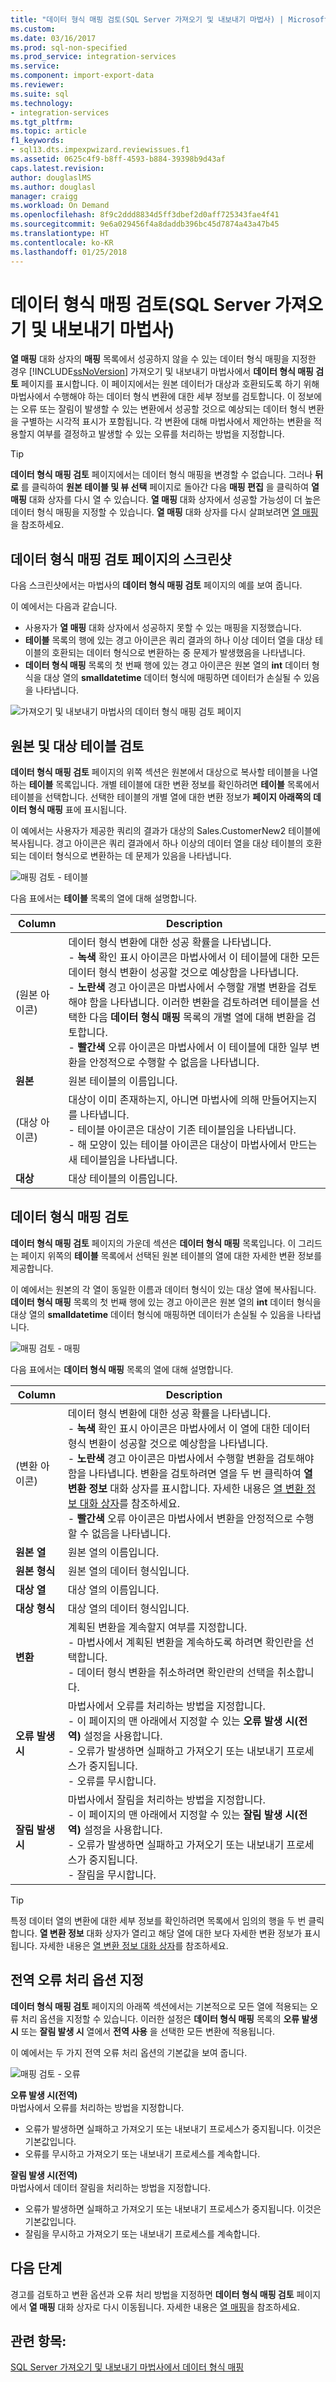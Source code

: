 ```yaml
---
title: "데이터 형식 매핑 검토(SQL Server 가져오기 및 내보내기 마법사) | Microsoft Docs"
ms.custom: 
ms.date: 03/16/2017
ms.prod: sql-non-specified
ms.prod_service: integration-services
ms.service: 
ms.component: import-export-data
ms.reviewer: 
ms.suite: sql
ms.technology:
- integration-services
ms.tgt_pltfrm: 
ms.topic: article
f1_keywords:
- sql13.dts.impexpwizard.reviewissues.f1
ms.assetid: 0625c4f9-b8ff-4593-b884-39398b9d43af
caps.latest.revision: 
author: douglaslMS
ms.author: douglasl
manager: craigg
ms.workload: On Demand
ms.openlocfilehash: 8f9c2ddd8834d5ff3dbef2d0aff725343fae4f41
ms.sourcegitcommit: 9e6a029456f4a8daddb396bc45d7874a43a47b45
ms.translationtype: HT
ms.contentlocale: ko-KR
ms.lasthandoff: 01/25/2018
---
```

# <a name="review-data-type-mapping-sql-server-import-and-export-wizard"></a>데이터 형식 매핑 검토(SQL Server 가져오기 및 내보내기 마법사)
**열 매핑** 대화 상자의 **매핑** 목록에서 성공하지 않을 수 있는 데이터 형식 매핑을 지정한 경우 [!INCLUDE[ssNoVersion](../../includes/ssnoversion-md.md)] 가져오기 및 내보내기 마법사에서 **데이터 형식 매핑 검토** 페이지를 표시합니다. 이 페이지에서는 원본 데이터가 대상과 호환되도록 하기 위해 마법사에서 수행해야 하는 데이터 형식 변환에 대한 세부 정보를 검토합니다. 이 정보에는 오류 또는 잘림이 발생할 수 있는 변환에서 성공할 것으로 예상되는 데이터 형식 변환을 구별하는 시각적 표시가 포함됩니다. 각 변환에 대해 마법사에서 제안하는 변환을 적용할지 여부를 결정하고 발생할 수 있는 오류를 처리하는 방법을 지정합니다.   
  
> [!TIP]
> **데이터 형식 매핑 검토** 페이지에서는 데이터 형식 매핑을 변경할 수 없습니다. 그러나 **뒤로** 를 클릭하여 **원본 테이블 및 뷰 선택** 페이지로 돌아간 다음 **매핑 편집** 을 클릭하여 **열 매핑** 대화 상자를 다시 열 수 있습니다. **열 매핑** 대화 상자에서 성공할 가능성이 더 높은 데이터 형식 매핑을 지정할 수 있습니다. **열 매핑** 대화 상자를 다시 살펴보려면 [열 매핑](../../integration-services/import-export-data/column-mappings-sql-server-import-and-export-wizard.md)을 참조하세요.  
  
## <a name="screen-shot-of-the-review-data-type-mapping-page"></a>데이터 형식 매핑 검토 페이지의 스크린샷
 다음 스크린샷에서는 마법사의 **데이터 형식 매핑 검토** 페이지의 예를 보여 줍니다.
 
 이 예에서는 다음과 같습니다.
 -   사용자가 **열 매핑** 대화 상자에서 성공하지 못할 수 있는 매핑을 지정했습니다.
 -   **테이블** 목록의 행에 있는 경고 아이콘은 쿼리 결과의 하나 이상 데이터 열을 대상 테이블의 호환되는 데이터 형식으로 변환하는 중 문제가 발생했음을 나타냅니다.
 -   **데이터 형식 매핑** 목록의 첫 번째 행에 있는 경고 아이콘은 원본 열의 **int** 데이터 형식을 대상 열의 **smalldatetime** 데이터 형식에 매핑하면 데이터가 손실될 수 있음을 나타냅니다.
 
 ![가져오기 및 내보내기 마법사의 데이터 형식 매핑 검토 페이지](../../integration-services/import-export-data/media/review-mapping.png "가져오기 및 내보내기 마법사의 데이터 형식 매핑 검토 페이지") 
 
## <a name="review-the-source-and-destination-tables"></a>원본 및 대상 테이블 검토  
 **데이터 형식 매핑 검토** 페이지의 위쪽 섹션은 원본에서 대상으로 복사할 테이블을 나열하는 **테이블** 목록입니다. 개별 테이블에 대한 변환 정보를 확인하려면 **테이블** 목록에서 테이블을 선택합니다. 선택한 테이블의 개별 열에 대한 변환 정보가 **페이지 아래쪽의 데이터 형식 매핑** 표에 표시됩니다.

이 예에서는 사용자가 제공한 쿼리의 결과가 대상의 Sales.CustomerNew2 테이블에 복사됩니다. 경고 아이콘은 쿼리 결과에서 하나 이상의 데이터 열을 대상 테이블의 호환되는 데이터 형식으로 변환하는 데 문제가 있음을 나타냅니다.

![매핑 검토 - 테이블](../../integration-services/import-export-data/media/review-mapping-tables.png)
  
 다음 표에서는 **테이블** 목록의 열에 대해 설명합니다.  
  
|Column|Description|  
|------------|-----------------|  
|(원본 아이콘)|데이터 형식 변환에 대한 성공 확률을 나타냅니다.<br /> - **녹색** 확인 표시 아이콘은 마법사에서 이 테이블에 대한 모든 데이터 형식 변환이 성공할 것으로 예상함을 나타냅니다.<br />- **노란색** 경고 아이콘은 마법사에서 수행할 개별 변환을 검토해야 함을 나타냅니다. 이러한 변환을 검토하려면 테이블을 선택한 다음 **데이터 형식 매핑** 목록의 개별 열에 대해 변환을 검토합니다.<br />- **빨간색** 오류 아이콘은 마법사에서 이 테이블에 대한 일부 변환을 안정적으로 수행할 수 없음을 나타냅니다.|  
|**원본**|원본 테이블의 이름입니다.|  
|(대상 아이콘)|대상이 이미 존재하는지, 아니면 마법사에 의해 만들어지는지를 나타냅니다.<br /> -   테이블 아이콘은 대상이 기존 테이블임을 나타냅니다.<br />-   해 모양이 있는 테이블 아이콘은 대상이 마법사에서 만드는 새 테이블임을 나타냅니다.|  
|**대상**|대상 테이블의 이름입니다.|  
  
## <a name="review-the-data-type-mappings"></a>데이터 형식 매핑 검토  
 **데이터 형식 매핑 검토** 페이지의 가운데 섹션은 **데이터 형식 매핑** 목록입니다. 이 그리드는 페이지 위쪽의 **테이블** 목록에서 선택된 원본 테이블의 열에 대한 자세한 변환 정보를 제공합니다.

이 예에서는 원본의 각 열이 동일한 이름과 데이터 형식이 있는 대상 열에 복사됩니다. **데이터 형식 매핑** 목록의 첫 번째 행에 있는 경고 아이콘은 원본 열의 **int** 데이터 형식을 대상 열의 **smalldatetime** 데이터 형식에 매핑하면 데이터가 손실될 수 있음을 나타냅니다.
 
![매핑 검토 - 매핑](../../integration-services/import-export-data/media/review-mapping-mappings.png)  

다음 표에서는 **데이터 형식 매핑** 목록의 열에 대해 설명합니다. 

|Column|Description|  
|------------|-----------------|  
|(변환 아이콘)|데이터 형식 변환에 대한 성공 확률을 나타냅니다.<br /> - **녹색** 확인 표시 아이콘은 마법사에서 이 열에 대한 데이터 형식 변환이 성공할 것으로 예상함을 나타냅니다.<br />- **노란색** 경고 아이콘은 마법사에서 수행할 변환을 검토해야 함을 나타냅니다. 변환을 검토하려면 열을 두 번 클릭하여 **열 변환 정보** 대화 상자를 표시합니다. 자세한 내용은 [열 변환 정보 대화 상자](../../integration-services/import-export-data/column-conversion-details-dialog-box-sql-server-import-and-export-wizard.md)를 참조하세요.<br />- **빨간색** 오류 아이콘은 마법사에서 변환을 안정적으로 수행할 수 없음을 나타냅니다.|  
|**원본 열**|원본 열의 이름입니다.|  
|**원본 형식**|원본 열의 데이터 형식입니다.|  
|**대상 열**|대상 열의 이름입니다.|  
|**대상 형식**|대상 열의 데이터 형식입니다.|  
|**변환**|계획된 변환을 계속할지 여부를 지정합니다.<br /> -   마법사에서 계획된 변환을 계속하도록 하려면 확인란을 선택합니다.<br />-   데이터 형식 변환을 취소하려면 확인란의 선택을 취소합니다.|  
|**오류 발생 시**|마법사에서 오류를 처리하는 방법을 지정합니다.<br /> -   이 페이지의 맨 아래에서 지정할 수 있는 **오류 발생 시(전역)** 설정을 사용합니다.<br />-   오류가 발생하면 실패하고 가져오기 또는 내보내기 프로세스가 중지됩니다.<br />-   오류를 무시합니다.|  
|**잘림 발생 시**|마법사에서 잘림을 처리하는 방법을 지정합니다.<br /> -   이 페이지의 맨 아래에서 지정할 수 있는 **잘림 발생 시(전역)** 설정을 사용합니다.<br />-   오류가 발생하면 실패하고 가져오기 또는 내보내기 프로세스가 중지됩니다.<br />-   잘림을 무시합니다.|  

> [!TIP]
> 특정 데이터 열의 변환에 대한 세부 정보를 확인하려면 목록에서 임의의 행을 두 번 클릭합니다. **열 변환 정보** 대화 상자가 열리고 해당 열에 대한 보다 자세한 변환 정보가 표시됩니다. 자세한 내용은 [열 변환 정보 대화 상자](../../integration-services/import-export-data/column-conversion-details-dialog-box-sql-server-import-and-export-wizard.md)를 참조하세요.
 
## <a name="specify-global-error-handling-options"></a>전역 오류 처리 옵션 지정  
 **데이터 형식 매핑 검토** 페이지의 아래쪽 섹션에서는 기본적으로 모든 열에 적용되는 오류 처리 옵션을 지정할 수 있습니다. 이러한 설정은 **데이터 형식 매핑** 목록의 **오류 발생 시** 또는 **잘림 발생 시** 열에서 **전역 사용** 을 선택한 모든 변환에 적용됩니다.   

이 예에서는 두 가지 전역 오류 처리 옵션의 기본값을 보여 줍니다.

![매핑 검토 - 오류](../../integration-services/import-export-data/media/review-mapping-errors.png)

 **오류 발생 시(전역)**  
 마법사에서 오류를 처리하는 방법을 지정합니다.  
 -   오류가 발생하면 실패하고 가져오기 또는 내보내기 프로세스가 중지됩니다. 이것은 기본값입니다.
 -   오류를 무시하고 가져오기 또는 내보내기 프로세스를 계속합니다.  
  
 **잘림 발생 시(전역)**  
 마법사에서 데이터 잘림을 처리하는 방법을 지정합니다.  
 -   오류가 발생하면 실패하고 가져오기 또는 내보내기 프로세스가 중지됩니다. 이것은 기본값입니다.
 -   잘림을 무시하고 가져오기 또는 내보내기 프로세스를 계속합니다.  
   
## <a name="whats-next"></a>다음 단계  
 경고를 검토하고 변환 옵션과 오류 처리 방법을 지정하면 **데이터 형식 매핑 검토** 페이지에서 **열 매핑** 대화 상자로 다시 이동됩니다. 자세한 내용은 [열 매핑](../../integration-services/import-export-data/column-mappings-sql-server-import-and-export-wizard.md)을 참조하세요.  
 
 ## <a name="see-also"></a>관련 항목:
[SQL Server 가져오기 및 내보내기 마법사에서 데이터 형식 매핑](../../integration-services/import-export-data/data-type-mapping-in-the-sql-server-import-and-export-wizard.md)

